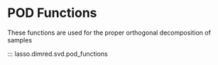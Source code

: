 # POD Functions

These functions are used for the proper orthogonal decomposition of
samples

::: lasso.dimred.svd.pod_functions
